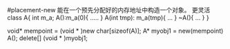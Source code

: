 #placement-new
能在一个预先分配好的内存地址中构造一个对象。
更灵活
class A{
	int m_a;
	A():m_a(0){  	.....   }
	A(int tmp): m_a(tmp){   ...   }
	~A(){   ...   }
}

void* mempoint = (void * )new char[sizeof(A)];
A* myobj1 = new(mempoint) A();
delete[] (void * )myobj1;
